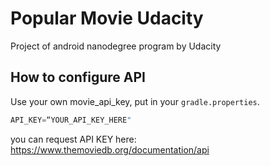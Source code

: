 # Popular Movie Udacity
Project of android nanodegree program by Udacity

## How to configure API
Use your own movie_api_key, put in your `gradle.properties`.
``` groovy
API_KEY=“YOUR_API_KEY_HERE"
```

you can request API KEY here: https://www.themoviedb.org/documentation/api

